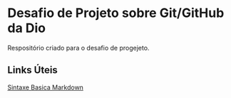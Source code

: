 # Desafio de Projeto sobre Git/GitHub da Dio
Respositório criado para o desafio de progejeto.

## Links Úteis 
[Sintaxe Basica Markdown](https://www.markdownguide.org/getting-started/)
